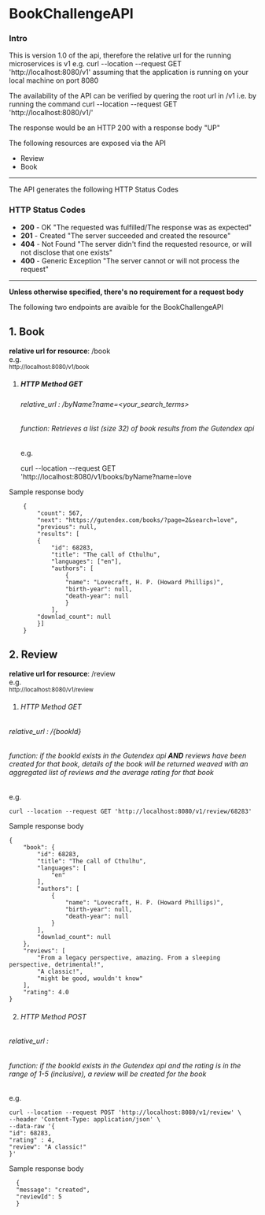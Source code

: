 # BookChallengeAPI


### Intro

This is version 1.0 of the api, therefore the relative url for the running microservices is v1
e.g. curl --location --request GET 'http://localhost:8080/v1'
assuming that the application is running on your local machine on port 8080

The availability of the API can be verified by quering the root url in /v1
i.e. by running the command curl --location --request GET 'http://localhost:8080/v1/'

The response would be an HTTP  200 with a response body "UP"


The following resources are exposed via the API

- Review
- Book
-------
The API generates the following HTTP Status Codes

### HTTP Status Codes


- **200** - OK "The requested was fulfilled/The response was as expected"
- **201** - Created "The server succeeded and created the resource"
- **404** - Not Found "The server didn't find the requested resource, or will not disclose that one exists"
- **400** - Generic Exception "The server cannot or will not process the request"



---
**Unless otherwise specified, there's no requirement for a request body**

The following two endpoints are avaible for the BookChallengeAPI


## 1. Book

**relative url for resource**:  /book    
e.g.    
<sub>http://localhost:8080/v1/book
</sub>


1. ##### HTTP Method GET
    ###### relative_url : /byName?name=<your_search_terms> 
    ###### function: Retrieves a list (size 32) of book results from the Gutendex api
    e.g. 
     
      
    curl --location --request GET \
    'http://localhost:8080/v1/books/byName?name=love
        
Sample response body
    
        {
            "count": 567,
            "next": "https://gutendex.com/books/?page=2&search=love",
            "previous": null,
            "results": [
            {
                "id": 68283,
                "title": "The call of Cthulhu",
                "languages": ["en"],
                "authors": [
                    {
                    "name": "Lovecraft, H. P. (Howard Phillips)",
                    "birth-year": null,
                    "death-year": null
                    }
                ],
            "downlad_count": null
            }]
        }
            

## 2. Review

**relative url for resource**:  /review    
e.g.    
<sub>http://localhost:8080/v1/review
</sub>
1. ###### HTTP Method GET
###### relative_url : /{bookId}
###### function: if the bookId exists in the Gutendex api **AND** reviews have been created for that book, details of the book will be returned weaved with an aggregated list of reviews and the average rating for that book


e.g. 

    curl --location --request GET 'http://localhost:8080/v1/review/68283'

Sample response body

    {
        "book": {
            "id": 68283,
            "title": "The call of Cthulhu",
            "languages": [
                "en"
            ],
            "authors": [
                {
                    "name": "Lovecraft, H. P. (Howard Phillips)",
                    "birth-year": null,
                    "death-year": null
                }
            ],
            "downlad_count": null
        },
        "reviews": [
            "From a legacy perspective, amazing. From a sleeping perspective, detrimental!",
            "A classic!",
            "might be good, wouldn't know"
        ],
        "rating": 4.0
    }


2. ###### HTTP Method POST
###### relative_url : 
###### function: if the bookId exists in the Gutendex api and the rating is in the range of 1-5 (inclusive), a review will be created for the book

e.g.
    
    curl --location --request POST 'http://localhost:8080/v1/review' \
    --header 'Content-Type: application/json' \
    --data-raw '{
    "id": 68283,
    "rating" : 4,
    "review": "A classic!"
    }'

Sample response body

      {
      "message": "created",
      "reviewId": 5
      }
